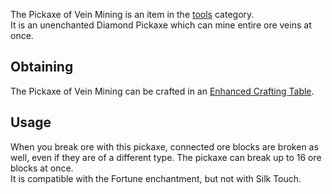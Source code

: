 The Pickaxe of Vein Mining is an item in the [tools](https://github.com/Slimefun/Slimefun4/wiki/Tools) category.<br>
It is an unenchanted Diamond Pickaxe which can mine entire ore veins at once.

## Obtaining

The Pickaxe of Vein Mining can be crafted in an [Enhanced Crafting Table](https://github.com/Slimefun/Slimefun4/wiki/Enhanced-Crafting-Table).

## Usage

When you break ore with this pickaxe, connected ore blocks are broken as well, even if they are of a different type. The pickaxe can break up to 16 ore blocks at once.<br>
It is compatible with the Fortune enchantment, but not with Silk Touch.
